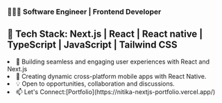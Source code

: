 <h3>👩🏻‍💻 Software Engineer | Frontend Developer</h3>

<h2>🚀 Tech Stack: Next.js | React | React native | TypeScript | JavaScript | Tailwind CSS</h2>

<li>🎨 Building seamless and engaging user experiences with React and Next.js</li>
<li>📱 Creating dynamic cross-platform mobile apps with React Native.</li>
<li>💡 Open to opportunities, collaboration and discussions.</li>
<li>📫 Let's Connect:[Portfolio](https://nitika-nextjs-portfolio.vercel.app/)</li>

<!--LinkedIn | Portfolio | Twitter

<!--
🎨 Styling modern, responsive applications using Tailwind CSS for efficiency and consistency.

📱 Creating dynamic cross-platform mobile apps with React Native.

✨ Passionate about crafting elegant, intuitive, and performant UIs. Always eager to learn, collaborate, and contribute to exciting projects.

💡 Open to opportunities, collaborations, and discussions—let’s create something incredible together!

<!--📫 Let's Connect: LinkedIn | Portfolio | Twitter

<!--
**nitika-jain04/nitika-jain04** is a ✨ _special_ ✨ repository because its `README.md` (this file) appears on your GitHub profile.

Here are some ideas to get you started:

- 🔭 I’m currently working on ...
- 🌱 I’m currently learning ...
- 👯 I’m looking to collaborate on ...
- 🤔 I’m looking for help with ...
- 💬 Ask me about ...
- 📫 How to reach me: ...
- 😄 Pronouns: ...
- ⚡ Fun fact: ...
-->
